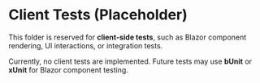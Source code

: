 ﻿# Client Tests (Placeholder)

This folder is reserved for **client-side tests**, 
such as Blazor component rendering, UI interactions, or integration tests.

Currently, no client tests are implemented.
Future tests may use **bUnit** or **xUnit** for Blazor component testing.

